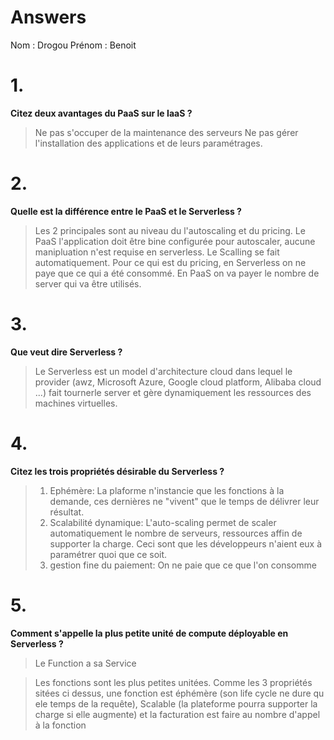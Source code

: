 # Answers

Nom : Drogou
Prénom : Benoit

# 1.
**Citez deux avantages du PaaS sur le IaaS ?**
> Ne pas s'occuper de la maintenance des serveurs
> Ne pas gérer l'installation des applications et de leurs paramétrages.

# 2.
**Quelle est la différence entre le PaaS et le Serverless ?**
> Les 2 principales sont au niveau du l'autoscaling et du pricing. Le PaaS l'application doit être bine configurée pour autoscaler, aucune manipluation n'est requise en serverless. Le Scalling se fait automatiquement.
Pour ce qui est du pricing, en Serverless on ne paye que ce qui a été consommé. En PaaS on va payer le nombre de server qui va être utilisés. 

# 3.
**Que veut dire Serverless ?**
> Le Serverless est un model d'architecture cloud dans lequel le provider (awz, Microsoft Azure, Google cloud platform, Alibaba cloud ...) fait tournerle server et gère dynamiquement les ressources des machines virtuelles. 

# 4.
**Citez les trois propriétés désirable du Serverless ?**
> 1. Ephémère: La plaforme n'instancie que les fonctions à la demande, ces dernières ne "vivent" que le temps de délivrer leur résultat.
> 2. Scalabilité dynamique: L'auto-scaling permet de scaler automatiquement le nombre de serveurs, ressources affin de supporter la charge. Ceci sont que les développeurs n'aient eux à paramétrer quoi que ce soit.
> 3. gestion fine du paiement: On ne paie que ce que l'on consomme 

# 5.
**Comment s'appelle la plus petite unité de compute déployable en Serverless ?**
> Le Function a sa Service

> Les fonctions sont les plus petites unitées. Comme les 3 propriétés sitées ci dessus, une fonction est éphémère (son life cycle ne dure qu ele temps de la requête), Scalable (la plateforme pourra supporter la charge si elle augmente) et la facturation est faire au nombre d'appel à la fonction
